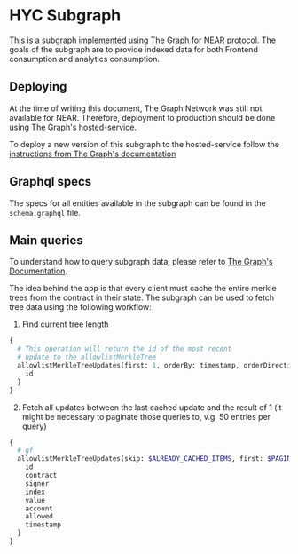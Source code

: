 # HYC Subgraph

This is a subgraph implemented using The Graph for NEAR protocol.
The goals of the subgraph are to provide indexed data for both Frontend consumption and analytics consumption.

## Deploying

At the time of writing this document, The Graph Network was still not available for NEAR. Therefore, deployment to production should be done using The Graph's hosted-service.

To deploy a new version of this subgraph to the hosted-service follow the [instructions from The Graph's documentation](https://thegraph.com/docs/en/deploying/deploying-a-subgraph-to-hosted/)

## Graphql specs

The specs for all entities available in the subgraph can be found in the `schema.graphql` file.

## Main queries

To understand how to query subgraph data, please refer to [The Graph's Documentation](https://thegraph.com/docs/en/querying/querying-the-graph/).

The idea behind the app is that every client must cache the entire merkle trees from the contract in their state. The subgraph can be used to fetch tree data using the following workflow:

1. Find current tree length
```graphql
{
  # This operation will return the id of the most recent
  # update to the allowlistMerkleTree
  allowlistMerkleTreeUpdates(first: 1, orderBy: timestamp, orderDirection: desc) {
    id
  }
}
```

2. Fetch all updates between the last cached update and the result of 1 (it might be necessary to paginate those queries to, v.g. 50 entries per query)
```graphql
{
  # gf
  allowlistMerkleTreeUpdates(skip: $ALREADY_CACHED_ITEMS, first: $PAGINATION_SIZE, orderBy: timestamp, orderDirection: asc) {
    id
    contract
    signer
    index
    value
    account
    allowed
    timestamp
  }
}
```